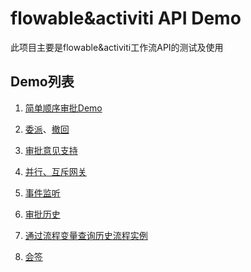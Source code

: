 # flowable&activiti API Demo

此项目主要是flowable&activiti工作流API的测试及使用

## Demo列表

1. [简单顺序审批Demo](./src/main/java/com/viathink/flowable/Part1.java)

2. [委派](./src/main/java/com/viathink/flowable/Part2.java)、[撤回](./src/main/java/com/viathink/flowable/Part3.java)

3. [审批意见支持](./src/main/java/com/viathink/flowable/Part4.java)

4. [并行、互斥网关](./src/main/java/com/viathink/flowable/Part5.java)

5. [事件监听](./src/main/java/com/viathink/flowable/Part4.java)

6. [审批历史](./src/main/java/com/viathink/flowable/Part6.java)

7. [通过流程变量查询历史流程实例](./src/main/java/com/viathink/flowable/Part6.java)

8. [会签](./src/main/java/com/viathink/flowable/Part7.java)
